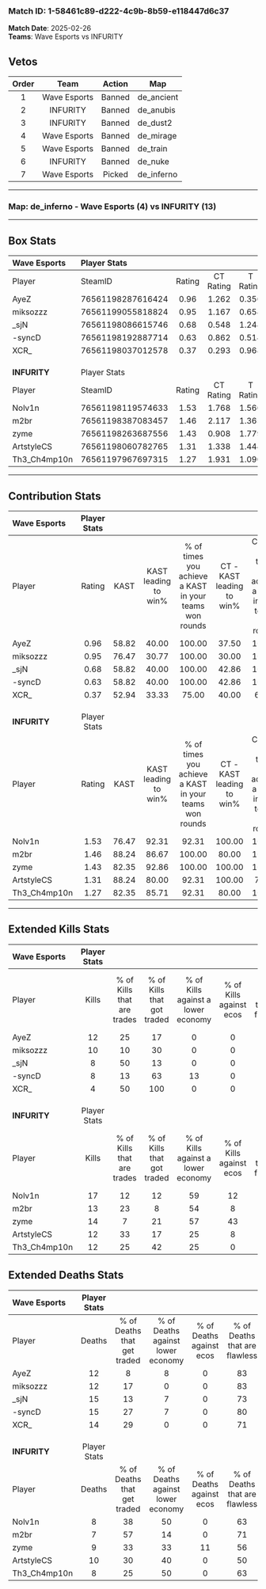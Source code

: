 ### Match ID: 1-58461c89-d222-4c9b-8b59-e118447d6c37  
**Match Date**: 2025-02-26  
**Teams**: Wave Esports vs INFURITY  

## Vetos  

| Order | Team | Action | Map |
| :---: | :--: | :----: | --- |
| 1 | Wave Esports | Banned | de_ancient |
| 2 | INFURITY | Banned | de_anubis |
| 3 | INFURITY | Banned | de_dust2 |
| 4 | Wave Esports | Banned | de_mirage |
| 5 | Wave Esports | Banned | de_train |
| 6 | INFURITY | Banned | de_nuke |
| 7 | Wave Esports | Picked | de_inferno |

---  

### **Map**: de_inferno - Wave Esports (4) vs INFURITY (13)  
---  

## Box Stats  

| **Wave Esports** | Player Stats      |        |           |          |       |      |       |         |        |      |     |
| :- | :- | :-: | :-: | :-: | :-: | :-: | :-: | :-: | :-: | :-: | :-: |
| Player           | SteamID           | Rating | CT Rating | T Rating | KAST  | ADR  | Kills | Assists | Deaths | K/D  | HS% |
| AyeZ             | 76561198287616424 |  0.96  |   1.262   |  0.356   | 58.82 | 71.1 |  12   |    2    |   12   | 1.00 | 25  |
| miksozzz         | 76561199055818824 |  0.95  |   1.167   |  0.658   | 76.47 | 59.7 |  10   |    2    |   12   | 0.83 | 50  |
| _sjN             | 76561198086615746 |  0.68  |   0.548   |  1.248   | 58.82 | 72.8 |   8   |    4    |   15   | 0.53 | 62  |
| -syncD           | 76561198192887714 |  0.63  |   0.862   |  0.514   | 58.82 | 58.1 |   8   |    2    |   15   | 0.53 | 75  |
| XCR_             | 76561198037012578 |  0.37  |   0.293   |  0.968   | 52.94 | 44.4 |   4   |    2    |   14   | 0.29 | 25  |
|                  |                   |        |           |          |       |      |       |         |        |      |     |
|                  |                   |        |           |          |       |      |       |         |        |      |     |
|                  |                   |        |           |          |       |      |       |         |        |      |     |
| **INFURITY**     | Player Stats      |        |           |          |       |      |       |         |        |      |     |
| Player           | SteamID           | Rating | CT Rating | T Rating | KAST  | ADR  | Kills | Assists | Deaths | K/D  | HS% |
| Nolv1n           | 76561198119574633 |  1.53  |   1.768   |  1.566   | 76.47 | 85.1 |  17   |    4    |   8    | 2.13 | 41  |
| m2br             | 76561198387083457 |  1.46  |   2.117   |  1.365   | 88.24 | 82.4 |  13   |    8    |   7    | 1.86 | 53  |
| zyme             | 76561198263687556 |  1.43  |   0.908   |  1.779   | 82.35 | 92.5 |  14   |    7    |   9    | 1.56 | 71  |
| ArtstyleCS       | 76561198060782765 |  1.31  |   1.338   |  1.444   | 88.24 | 81.9 |  12   |    7    |   10   | 1.20 | 58  |
| Th3_Ch4mp10n     | 76561197967697315 |  1.27  |   1.931   |  1.090   | 82.35 | 69.8 |  12   |    5    |   8    | 1.50 | 58  |
---  

## Contribution Stats  

| **Wave Esports** | Player Stats |       |                      |                                                        |                           |                                                             |                          |                                                            |
| :- | :-: | :-: | :-: | :-: | :-: | :-: | :-: | :-: |
| Player           |    Rating    | KAST  | KAST leading to win% | % of times you achieve a KAST in your teams won rounds | CT - KAST leading to win% | CT - % of times you achieve a KAST in your teams won rounds | T - KAST leading to win% | T - % of times you achieve a KAST in your teams won rounds |
| AyeZ             |     0.96     | 58.82 |        40.00         |                         100.00                         |           37.50           |                           100.00                            |          50.00           |                           100.00                           |
| miksozzz         |     0.95     | 76.47 |        30.77         |                         100.00                         |           30.00           |                           100.00                            |          33.33           |                           100.00                           |
| _sjN             |     0.68     | 58.82 |        40.00         |                         100.00                         |           42.86           |                           100.00                            |          33.33           |                           100.00                           |
| -syncD           |     0.63     | 58.82 |        40.00         |                         100.00                         |           42.86           |                           100.00                            |          33.33           |                           100.00                           |
| XCR_             |     0.37     | 52.94 |        33.33         |                         75.00                          |           40.00           |                            66.67                            |          25.00           |                           100.00                           |
|                  |              |       |                      |                                                        |                           |                                                             |                          |                                                            |
|                  |              |       |                      |                                                        |                           |                                                             |                          |                                                            |
|                  |              |       |                      |                                                        |                           |                                                             |                          |                                                            |
| **INFURITY**     | Player Stats |       |                      |                                                        |                           |                                                             |                          |                                                            |
| Player           |    Rating    | KAST  | KAST leading to win% | % of times you achieve a KAST in your teams won rounds | CT - KAST leading to win% | CT - % of times you achieve a KAST in your teams won rounds | T - KAST leading to win% | T - % of times you achieve a KAST in your teams won rounds |
| Nolv1n           |     1.53     | 76.47 |        92.31         |                         92.31                          |          100.00           |                           100.00                            |          88.89           |                           88.89                            |
| m2br             |     1.46     | 88.24 |        86.67         |                         100.00                         |           80.00           |                           100.00                            |          90.00           |                           100.00                           |
| zyme             |     1.43     | 82.35 |        92.86         |                         100.00                         |          100.00           |                           100.00                            |          90.00           |                           100.00                           |
| ArtstyleCS       |     1.31     | 88.24 |        80.00         |                         92.31                          |          100.00           |                            75.00                            |          75.00           |                           100.00                           |
| Th3_Ch4mp10n     |     1.27     | 82.35 |        85.71         |                         92.31                          |           80.00           |                           100.00                            |          88.89           |                           88.89                            |
---  

## Extended Kills Stats  

| **Wave Esports** | Player Stats |                            |                            |                                    |                         |                              |                                 |                                       |                    |           |
| :- | :-: | :-: | :-: | :-: | :-: | :-: | :-: | :-: | :-: | :-: |
| Player           |    Kills     | % of Kills that are trades | % of Kills that got traded | % of Kills against a lower economy | % of Kills against ecos | % of Kills that are flawless | % of Kills that are close duels | % of Kills that are assisted by flash | Pistol Round Kills | AWP Kills |
| AyeZ             |      12      |             25             |             17             |                 0                  |            0            |              67              |                0                |                   0                   |         0          |     1     |
| miksozzz         |      10      |             10             |             30             |                 0                  |            0            |              70              |               10                |                   0                   |         4          |     2     |
| _sjN             |      8       |             50             |             13             |                 0                  |            0            |              63              |                0                |                  25                   |         0          |     0     |
| -syncD           |      8       |             13             |             63             |                 13                 |            0            |              38              |                0                |                  13                   |         0          |     2     |
| XCR_             |      4       |             50             |            100             |                 0                  |            0            |              50              |               25                |                   0                   |         0          |     0     |
|                  |              |                            |                            |                                    |                         |                              |                                 |                                       |                    |           |
|                  |              |                            |                            |                                    |                         |                              |                                 |                                       |                    |           |
|                  |              |                            |                            |                                    |                         |                              |                                 |                                       |                    |           |
| **INFURITY**     | Player Stats |                            |                            |                                    |                         |                              |                                 |                                       |                    |           |
| Player           |    Kills     | % of Kills that are trades | % of Kills that got traded | % of Kills against a lower economy | % of Kills against ecos | % of Kills that are flawless | % of Kills that are close duels | % of Kills that are assisted by flash | Pistol Round Kills | AWP Kills |
| Nolv1n           |      17      |             12             |             12             |                 59                 |           12            |              88              |                0                |                   0                   |         8          |     1     |
| m2br             |      13      |             23             |             8              |                 54                 |            8            |              62              |                0                |                   8                   |         0          |     1     |
| zyme             |      14      |             7              |             21             |                 57                 |           43            |              64              |               14                |                   7                   |         0          |     2     |
| ArtstyleCS       |      12      |             33             |             17             |                 25                 |            8            |             100              |                0                |                   0                   |         0          |     2     |
| Th3_Ch4mp10n     |      12      |             25             |             42             |                 25                 |            0            |              75              |                8                |                   0                   |         1          |     1     |
## Extended Deaths Stats  

| **Wave Esports** | Player Stats |                             |                                   |                          |                               |                            |                           |               |
| :- | :-: | :-: | :-: | :-: | :-: | :-: | :-: | :-: |
| Player           |    Deaths    | % of Deaths that get traded | % of Deaths against lower economy | % of Deaths against ecos | % of Deaths that are flawless | % of Deaths that are close | % of Deaths while blinded | Deaths to AWP |
| AyeZ             |      12      |              8              |                 8                 |            0             |              83               |             8              |             0             |       0       |
| miksozzz         |      12      |             17              |                 0                 |            0             |              83               |             0              |             0             |       2       |
| _sjN             |      15      |             13              |                 7                 |            0             |              73               |             0              |             7             |       2       |
| -syncD           |      15      |             27              |                 7                 |            0             |              80               |             7              |             0             |       3       |
| XCR_             |      14      |             29              |                 0                 |            0             |              71               |             7              |             7             |       2       |
|                  |              |                             |                                   |                          |                               |                            |                           |               |
|                  |              |                             |                                   |                          |                               |                            |                           |               |
|                  |              |                             |                                   |                          |                               |                            |                           |               |
| **INFURITY**     | Player Stats |                             |                                   |                          |                               |                            |                           |               |
| Player           |    Deaths    | % of Deaths that get traded | % of Deaths against lower economy | % of Deaths against ecos | % of Deaths that are flawless | % of Deaths that are close | % of Deaths while blinded | Deaths to AWP |
| Nolv1n           |      8       |             38              |                50                 |            0             |              63               |             13             |            13             |       2       |
| m2br             |      7       |             57              |                14                 |            0             |              71               |             0              |            14             |       1       |
| zyme             |      9       |             33              |                33                 |            11            |              56               |             0              |             0             |       1       |
| ArtstyleCS       |      10      |             30              |                40                 |            0             |              50               |             10             |             0             |       0       |
| Th3_Ch4mp10n     |      8       |             25              |                50                 |            0             |              63               |             0              |            13             |       0       |
